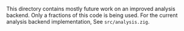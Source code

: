 This directory contains mostly future work on an improved analysis backend. Only a fractions of this code is being used. For the current analysis backend implementation, See `src/analysis.zig`.

